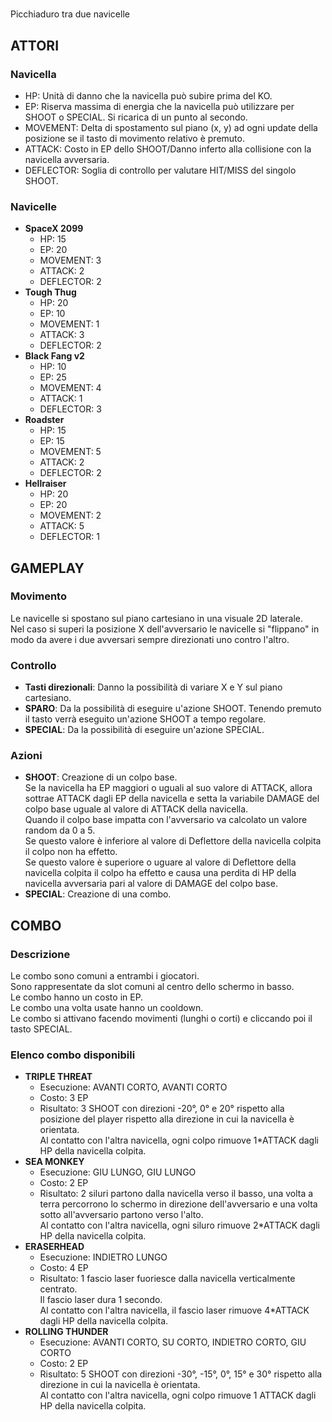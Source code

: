 # <NAME> 
Picchiaduro tra due navicelle

## ATTORI

### Navicella
- HP:			Unità di danno che la navicella può subire prima del KO.
- EP: 			Riserva massima di energia che la navicella può utilizzare per SHOOT o SPECIAL. Si ricarica di un punto al secondo.
- MOVEMENT:		Delta di spostamento sul piano (x, y) ad ogni update della posizione se il tasto di movimento relativo è premuto.
- ATTACK:		Costo in EP dello SHOOT/Danno inferto alla collisione con la navicella avversaria.
- DEFLECTOR:	Soglia di controllo per valutare HIT/MISS del singolo SHOOT.

### Navicelle
- **SpaceX 2099**
	- HP:		 	15
	- EP: 			20
	- MOVEMENT:		3
	- ATTACK:		2
	- DEFLECTOR:	2
- **Tough Thug**
	- HP:		 	20
	- EP: 			10
	- MOVEMENT:		1
	- ATTACK:		3
	- DEFLECTOR:	2
- **Black Fang v2**
	- HP:		 	10
	- EP: 			25
	- MOVEMENT:		4
	- ATTACK:		1
	- DEFLECTOR:	3
- **Roadster**
	- HP:			15
	- EP:			15
	- MOVEMENT:		5
	- ATTACK:		2
	- DEFLECTOR:	2
- **Hellraiser**
	- HP:			20
	- EP:			20
	- MOVEMENT:		2
	- ATTACK:		5
	- DEFLECTOR:	1

## GAMEPLAY

### Movimento
Le navicelle si spostano sul piano cartesiano in una visuale 2D laterale.  
Nel caso si superi la posizione X dell'avversario le navicelle si "flippano" in modo da avere i due avversari sempre direzionati uno contro l'altro.  

### Controllo
- **Tasti direzionali**:	Danno la possibilità di variare X e Y sul piano cartesiano.
- **SPARO**:				Da la possibilità di eseguire u'azione SHOOT.
							Tenendo premuto il tasto verrà eseguito un'azione SHOOT a tempo regolare.
- **SPECIAL**:				Da la possibilità di eseguire un'azione SPECIAL.

### Azioni
- **SHOOT**:	Creazione di un colpo base.  
				Se la navicella ha EP maggiori o uguali al suo valore di ATTACK, allora sottrae ATTACK dagli EP della navicella e setta la variabile DAMAGE del colpo base uguale al valore di ATTACK della navicella.  
				Quando il colpo base impatta con l'avversario va calcolato un valore random da 0 a 5.  
				Se questo valore è inferiore al valore di Deflettore della navicella colpita il colpo non ha effetto.  
				Se questo valore è superiore o uguare al valore di Deflettore della navicella colpita il colpo ha effetto e causa una perdita di HP della navicella avversaria pari al valore di DAMAGE del colpo base.  
- **SPECIAL**:	Creazione di una combo.  

## COMBO

### Descrizione
Le combo sono comuni a entrambi i giocatori.  
Sono rappresentate da slot comuni al centro dello schermo in basso.  
Le combo hanno un costo in EP.  
Le combo una volta usate hanno un cooldown.  
Le combo si attivano facendo movimenti (lunghi o corti) e cliccando poi il tasto SPECIAL.  

### Elenco combo disponibili
- **TRIPLE THREAT**
	- Esecuzione:		AVANTI CORTO, AVANTI CORTO
	- Costo:			3 EP
	- Risultato:		3 SHOOT con direzioni -20°, 0° e 20° rispetto alla posizione del player rispetto alla direzione in cui la navicella è orientata.  
						Al contatto con l'altra navicella, ogni colpo rimuove 1*ATTACK dagli HP della navicella colpita.
- **SEA MONKEY**
	- Esecuzione:		GIU LUNGO, GIU LUNGO
	- Costo:			2 EP
	- Risultato:		2 siluri partono dalla navicella verso il basso, una volta a terra percorrono lo schermo in direzione dell'avversario e una volta sotto all'avversario partono verso l'alto.  
						Al contatto con l'altra navicella, ogni siluro rimuove 2*ATTACK dagli HP della navicella colpita.
- **ERASERHEAD**
	- Esecuzione:		INDIETRO LUNGO
	- Costo:			4 EP
	- Risultato:		1 fascio laser fuoriesce dalla navicella verticalmente centrato.  
						Il fascio laser dura 1 secondo.  
						Al contatto con l'altra navicella, il fascio laser rimuove 4*ATTACK dagli HP della navicella colpita.
- **ROLLING THUNDER**
	- Esecuzione:		AVANTI CORTO, SU CORTO, INDIETRO CORTO, GIU CORTO
	- Costo:			2 EP
	- Risultato:		5 SHOOT con direzioni -30°, -15°, 0°, 15° e 30° rispetto alla direzione in cui la navicella è orientata.  
						Al contatto con l'altra navicella, ogni colpo rimuove 1 ATTACK dagli HP della navicella colpita.